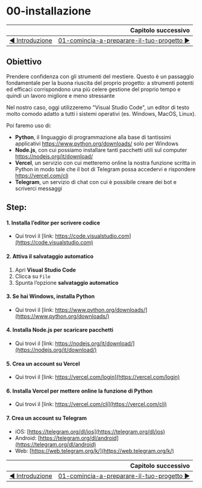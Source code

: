 # 00-installazione

|    | Capitolo successivo | 
|:-- | ------------------: |
| [◀︎ Introduzione](https://github.com/voxel-community/2021-telegram-nasa-bot/) | [01-comincia-a-preparare-il-tuo-progetto ▶︎]() |

## Obiettivo
Prendere confidenza con gli strumenti del mestiere.
Questo è un passaggio fondamentale per la buona riuscita del proprio progetto:
a strumenti potenti ed efficaci corrispondono una più celere gestione del proprio tempo e quindi un lavoro migliore e meno stressante

Nel nostro caso, oggi utilizzeremo "Visual Studio Code", un editor di testo molto comodo adatto a tutti i sistemi operativi (es. Windows, MacOS, Linux).

Poi faremo uso di:
* **Python**, il linguaggio di programmazione alla base di tantissimi applicativi https://www.python.org/downloads/ solo per Windows
* **Node.js**, con cui possiamo installare tanti pacchetti utili sul computer https://nodejs.org/it/download/
* **Vercel**, un servizio con cui metteremo online la nostra funzione scritta in Python in modo tale che il bot di Telegram possa accedervi e rispondere https://vercel.com/cli
* **Telegram**, un servizio di chat con cui è possibile creare dei bot e scriverci messaggi

## Step:

#### 1. Installa l’editor per scrivere codice
* Qui trovi il [link: https://code.visualstudio.com](https://code.visualstudio.com)

#### 2. Attiva il salvataggio automatico
1. Apri **Visual Studio Code**
2. Clicca su `File`
3. Spunta l’opzione **salvataggio automatico**

#### 3. Se hai Windows, installa Python

* Qui trovi il [link: https://www.python.org/downloads/](https://www.python.org/downloads/)

#### 4. Installa Node.js per scaricare pacchetti

* Qui trovi il [link: https://nodejs.org/it/download/](https://nodejs.org/it/download/)

#### 5. Crea un account su Vercel

* Qui trovi il [link: https://vercel.com/login](https://vercel.com/login)

#### 6. Installa Vercel per mettere online la funzione di Python

* Qui trovi il [link: https://vercel.com/cli](https://vercel.com/cli)

#### 7. Crea un account su Telegram

* iOS: [https://telegram.org/dl/ios](https://telegram.org/dl/ios)
* Android: [https://telegram.org/dl/android](https://telegram.org/dl/android)
* Web: [https://web.telegram.org/k/](https://web.telegram.org/k/)


|    | Capitolo successivo | 
|:-- | ------------------: |
| [◀︎ Introduzione](https://github.com/voxel-community/2021-telegram-nasa-bot/) | [01-comincia-a-preparare-il-tuo-progetto ▶︎]() |